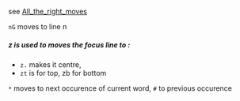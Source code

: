see [All_the_right_moves](http://vim.wikia.com/wiki/All_the_right_moves)

`nG` moves to line n

##### z is used to moves the focus line to :
* `z.` makes it centre,
* `zt` is for top, zb for bottom

`*` moves to next occurence of current word, `#` to previous occurence
